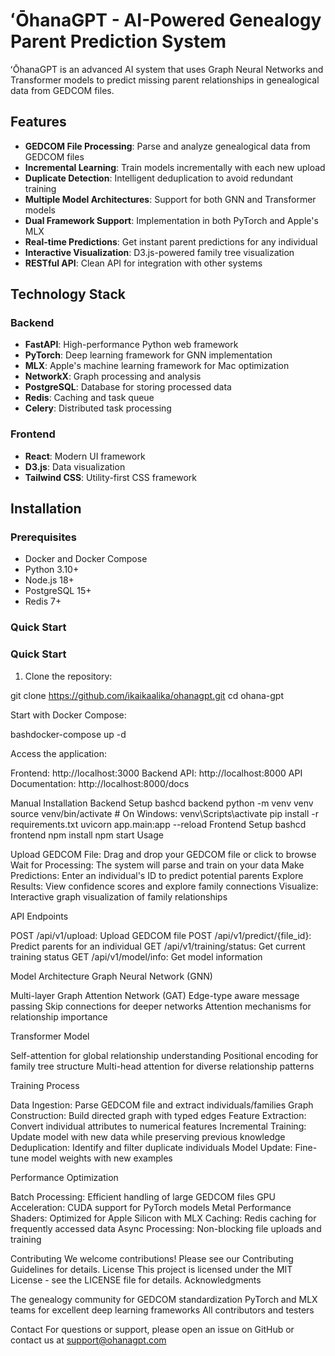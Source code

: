 # ʻŌhanaGPT - AI-Powered Genealogy Parent Prediction System

ʻŌhanaGPT is an advanced AI system that uses Graph Neural Networks and Transformer models to predict missing parent relationships in genealogical data from GEDCOM files.

## Features

- **GEDCOM File Processing**: Parse and analyze genealogical data from GEDCOM files
- **Incremental Learning**: Train models incrementally with each new upload
- **Duplicate Detection**: Intelligent deduplication to avoid redundant training
- **Multiple Model Architectures**: Support for both GNN and Transformer models
- **Dual Framework Support**: Implementation in both PyTorch and Apple's MLX
- **Real-time Predictions**: Get instant parent predictions for any individual
- **Interactive Visualization**: D3.js-powered family tree visualization
- **RESTful API**: Clean API for integration with other systems

## Technology Stack

### Backend
- **FastAPI**: High-performance Python web framework
- **PyTorch**: Deep learning framework for GNN implementation
- **MLX**: Apple's machine learning framework for Mac optimization
- **NetworkX**: Graph processing and analysis
- **PostgreSQL**: Database for storing processed data
- **Redis**: Caching and task queue
- **Celery**: Distributed task processing

### Frontend
- **React**: Modern UI framework
- **D3.js**: Data visualization
- **Tailwind CSS**: Utility-first CSS framework

## Installation

### Prerequisites
- Docker and Docker Compose
- Python 3.10+
- Node.js 18+
- PostgreSQL 15+
- Redis 7+

### Quick Start

### Quick Start

1. Clone the repository:

git clone https://github.com/ikaikaalika/ohanagpt.git
cd ohana-gpt

Start with Docker Compose:

bashdocker-compose up -d

Access the application:


Frontend: http://localhost:3000
Backend API: http://localhost:8000
API Documentation: http://localhost:8000/docs

Manual Installation
Backend Setup
bashcd backend
python -m venv venv
source venv/bin/activate  # On Windows: venv\Scripts\activate
pip install -r requirements.txt
uvicorn app.main:app --reload
Frontend Setup
bashcd frontend
npm install
npm start
Usage

Upload GEDCOM File: Drag and drop your GEDCOM file or click to browse
Wait for Processing: The system will parse and train on your data
Make Predictions: Enter an individual's ID to predict potential parents
Explore Results: View confidence scores and explore family connections
Visualize: Interactive graph visualization of family relationships

API Endpoints

POST /api/v1/upload: Upload GEDCOM file
POST /api/v1/predict/{file_id}: Predict parents for an individual
GET /api/v1/training/status: Get current training status
GET /api/v1/model/info: Get model information

Model Architecture
Graph Neural Network (GNN)

Multi-layer Graph Attention Network (GAT)
Edge-type aware message passing
Skip connections for deeper networks
Attention mechanisms for relationship importance

Transformer Model

Self-attention for global relationship understanding
Positional encoding for family tree structure
Multi-head attention for diverse relationship patterns

Training Process

Data Ingestion: Parse GEDCOM file and extract individuals/families
Graph Construction: Build directed graph with typed edges
Feature Extraction: Convert individual attributes to numerical features
Incremental Training: Update model with new data while preserving previous knowledge
Deduplication: Identify and filter duplicate individuals
Model Update: Fine-tune model weights with new examples

Performance Optimization

Batch Processing: Efficient handling of large GEDCOM files
GPU Acceleration: CUDA support for PyTorch models
Metal Performance Shaders: Optimized for Apple Silicon with MLX
Caching: Redis caching for frequently accessed data
Async Processing: Non-blocking file uploads and training

Contributing
We welcome contributions! Please see our Contributing Guidelines for details.
License
This project is licensed under the MIT License - see the LICENSE file for details.
Acknowledgments

The genealogy community for GEDCOM standardization
PyTorch and MLX teams for excellent deep learning frameworks
All contributors and testers

Contact
For questions or support, please open an issue on GitHub or contact us at support@ohanagpt.com

